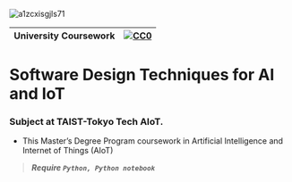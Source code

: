 ![a1zcxisgjls71](https://github.com/karinzaa/Software-Design-Techniques-for-AI-and-IoT/assets/25452435/dc127812-4425-449f-b427-9fc60193ed8e)

|University Coursework|[![CC0](https://licensebuttons.net/p/zero/1.0/88x31.png)](https://creativecommons.org/publicdomain/zero/1.0/)|
|----|----|

# Software Design Techniques for AI and IoT

### Subject at TAIST-Tokyo Tech AIoT. </n>

* This Master’s Degree Program coursework in Artificial Intelligence and Internet of Things (AIoT) </n>


>***Require `Python, Python notebook`***


